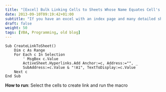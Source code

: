 ```yaml
---
title: "[Excel] Bulk Linking Cells to Sheets Whose Name Equates Cell's value"
date: 2013-09-10T09:19:42+01:00
subtitle: "If you have an excel with an index page and many detailed sheets, you may find the below macro useful. The only requirement is to name your sheet with value of your cell/link in the index page"
draft: false
weight: 50
tags: [VBA, Programming, old blog]
---
```



```
Sub CreateLinkToSheet()
    Dim c As Range
    For Each c In Selection
        ' MsgBox c.Value
        ActiveSheet.Hyperlinks.Add Anchor:=c, Address:="", _
        SubAddress:=c.Value & "!A1", TextToDisplay:=c.Value
    Next c
End Sub
```

**How to run**: Select the cells to create link and run the macro

